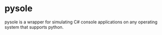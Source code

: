 # pysole
pysole is a  wrapper for simulating C# console applications on any operating system that supports python.
